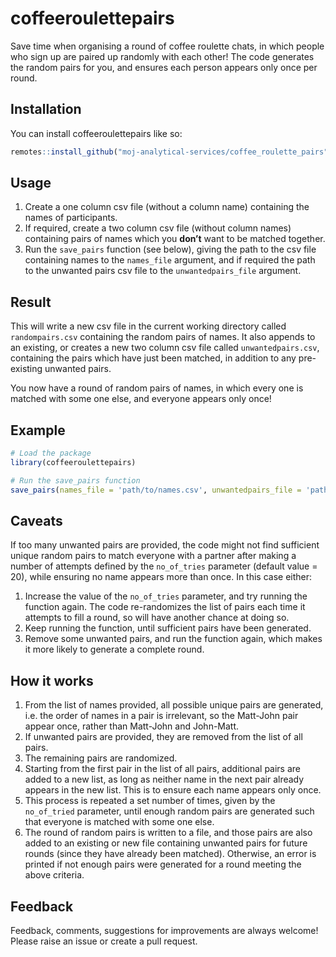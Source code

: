 # coffeeroulettepairs

Save time when organising a round of coffee roulette chats, in which
people who sign up are paired up randomly with each other! The code
generates the random pairs for you, and ensures each person appears only
once per round.

## Installation

You can install coffeeroulettepairs like so:

``` r
remotes::install_github("moj-analytical-services/coffee_roulette_pairs")
```

## Usage

1. Create a one column csv file (without a column name) containing the names of participants.
1. If required, create a two column csv file (without column names) containing pairs of names which you
 **don’t** want to be matched together.
1. Run the `save_pairs` function (see below), giving the path to the csv file containing names to the `names_file` argument, and if
 required the path to the unwanted pairs csv file to the `unwantedpairs_file` argument.
 
## Result 

This will write a new csv file in the current working directory called `randompairs.csv` containing the random pairs of names. It also appends
to an existing, or creates a new two column csv file called `unwantedpairs.csv`, containing the pairs which have just been matched, 
in addition to any pre-existing unwanted pairs.

You now have a round of random pairs of names, in which every one is matched with some one else, and everyone appears only once!

## Example

``` r
# Load the package
library(coffeeroulettepairs)

# Run the save_pairs function
save_pairs(names_file = 'path/to/names.csv', unwantedpairs_file = 'path/to/uwp.csv')
```

## Caveats

If too many unwanted pairs are provided, the code might not find sufficient unique random pairs to match everyone with a partner after making a number of attempts defined by the `no_of_tries` parameter (default value = 20), while ensuring no name appears more than once. In this case either:
1. Increase the value of the `no_of_tries` parameter, and try running the function again. The code re-randomizes the list of pairs each time it attempts to fill a round, so will have another chance at doing so.
1. Keep running the function, until sufficient pairs have been generated.
1. Remove some unwanted pairs, and run the function again, which makes it more likely to generate a complete round.

## How it works

1. From the list of names provided, all possible unique pairs are generated, i.e. the order of names in a pair is irrelevant, so the Matt-John pair appear once, rather than Matt-John and John-Matt.
1. If unwanted pairs are provided, they are removed from the list of all pairs.
1. The remaining pairs are randomized.
1. Starting from the first pair in the list of all pairs, additional pairs are added to a new list, as long as neither name in the next pair already appears in the new list. This is to ensure each name 
appears only once.
1. This process is repeated a set number of times, given by the `no_of_tried` parameter, until enough random pairs are generated such that everyone is matched with some one else.
1. The round of random pairs is written to a file, and those pairs are also added to an existing or new file containing unwanted pairs for future rounds (since they have already been matched). Otherwise, an error is printed if not enough pairs were generated for a round meeting the above criteria.

## Feedback

Feedback, comments, suggestions for improvements are always welcome! Please raise an issue or create a pull request.
